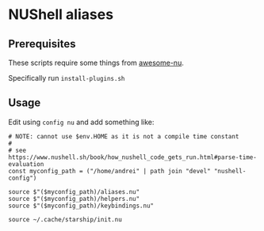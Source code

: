 # NUShell aliases

## Prerequisites

These scripts require some things from [awesome-nu](https://github.com/nushell/awesome-nu).

Specifically run `install-plugins.sh`

## Usage

Edit using `config nu` and add something like:

```nu
# NOTE: cannot use $env.HOME as it is not a compile time constant
#
# see https://www.nushell.sh/book/how_nushell_code_gets_run.html#parse-time-evaluation
const myconfig_path = ("/home/andrei" | path join "devel" "nushell-config")

source $"($myconfig_path)/aliases.nu"
source $"($myconfig_path)/helpers.nu"
source $"($myconfig_path)/keybindings.nu"

source ~/.cache/starship/init.nu
```
